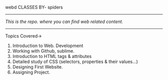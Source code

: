 webd CLASSES BY- spiders
________________________________________________________________
_This is the repo. where you can find web related content._
________________________________________________________________
Topics Covered->
1.	Introduction to Web. Development
2.	Working with Github, sublime.
3.  Introduction to HTML tags & attributes
4.  Detailed study of CSS (selectors, properties & their values...)
5.  Designing First Website.
6.  Assigning Project.